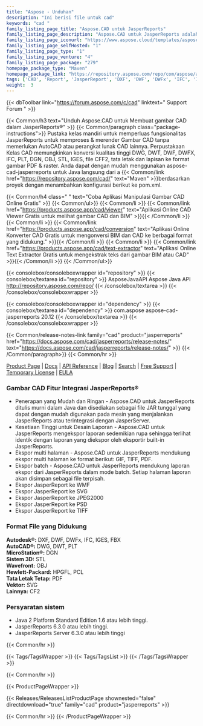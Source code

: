 ```yaml
---
title: "Aspose - Unduhan"
description: "Ini berisi file untuk cad"
keywords: "cad "
family_listing_page_title: "Aspose.CAD untuk JasperReports"
family_listing_page_description: "Aspose.CAD untuk JasperReports adalah satu-satunya solusi di pasar yang memungkinkan untuk mengekspor laporan dari JasperReports ke berbagai format file gambar vektor dan raster seperti PDF, WMF, SVG, EMF, BMP, GIF, JPG, JPEG, DICOM, WEBP , JP2, JPEG2000, PNG, TIFF, PSD dan beroperasi dengan berbagai format file CAD dan BIM: DWG, DXF, DWT, DGN, DWF, DWFX, IFC, STL, IGES, PLT, CF2, OBJ, HPGL, IGS"
family_listing_page_iconurl: "https://www.aspose.cloud/templates/aspose/img/products/cad/aspose_cad-for-jasperreports.svg"
family_listing_page_selfHosted: "1"
family_listing_page_type: "1"
family_listing_page_venture: "4"
family_listing_page_package: "279"
homepage_package_type: "Maven"
homepage_package_link: "https://repository.aspose.com/repo/com/aspose/aspose-cad-jasperreports/"
tags: ['CAD', 'Report', 'JasperReport', 'DXF', 'DWF', 'DWFx', 'IFC', 'IGES', 'FBX', 'DWG', 'DWT', 'PLT', 'DGN', 'STL', 'OBJ', 'HPGFL', 'PCL', 'PDF', 'SVG', 'CF2', '3D', 'WMF', 'SVG', 'JPEG2000', 'PSD', 'TIFF', 'Java', 'JAR']
weight:  3
---
```


{{< dbToolbar link="https://forum.aspose.com/c/cad" linktext=" Support Forum " >}}

{{< Common/h3 text="Unduh Aspose.CAD untuk Membuat gambar CAD dalam JasperReports®"  >}}
{{< Common/paragraph class="package-instructions">}}
Pustaka kelas mandiri untuk memperluas fungsionalitas JasperReports untuk memproses & merender Gambar CAD tanpa memerlukan AutoCAD atau perangkat lunak CAD lainnya. Perpustakaan Kelas CAD memungkinkan konversi kualitas tinggi DWG, DWT, DWF, DWFX, IFC, PLT, DGN, OBJ, STL, IGES, file CFF2, tata letak dan lapisan ke format gambar PDF & raster.
Anda dapat dengan mudah menggunakan aspose-cad-jasperreports untuk Java langsung dari a
{{< Common/link href="https://repository.aspose.com/cad/" text="Maven"  >}}berdasarkan proyek dengan menambahkan konfigurasi berikut ke pom.xml.

{{< Common/h4 class=" " text="Coba Aplikasi Manipulasi Gambar CAD Online Gratis" >}}
{{< Common/ul>}}
{{< Common/li >}} 
{{< Common/link href="https://products.aspose.app/cad/viewer" text="Aplikasi Online CAD Viewer Gratis untuk melihat gambar CAD dan BIM"  >}}{{< /Common/li >}}
{{< Common/li >}} 
{{< Common/link href="https://products.aspose.app/cad/conversion" text="Aplikasi Online Konverter CAD Gratis untuk mengonversi BIM dan CAD ke berbagai format yang didukung."  >}}{{< /Common/li >}}
{{< Common/li >}} 
{{< Common/link href="https://products.aspose.app/cad/text-extractor" text="Aplikasi Online Text Extractor Gratis untuk mengekstrak teks dari gambar BIM atau CAD"  >}}{{< /Common/li >}}
{{< /Common/ul>}}

{{< consolebox/consoleboxwrapper id="repository" >}}
   {{< consolebox/textarea id="repository" >}}
      <repository>
      <id>AsposeJavaAPI</id>
      <name>Aspose Java API</name>
      <url>http://repository.aspose.com/repo/</url>
      </repository>
   {{< /consolebox/textarea >}}
{{< /consolebox/consoleboxwrapper >}}

{{< consolebox/consoleboxwrapper id="dependency" >}}
   {{< consolebox/textarea id="dependency" >}}
      <dependency>
      <groupId>com.aspose</groupId>
      <artifactId>aspose-cad-jasperreports</artifactId>
      <version>20.12</version>
      </dependency>
   {{< /consolebox/textarea >}}
{{< /consolebox/consoleboxwrapper >}}

{{< Common/release-notes-link family="cad" product="jasperreports" href="https://docs.aspose.com/cad/jasperreports/release-notes/" text="https://docs.aspose.com/cad/jasperreports/release-notes/"  >}}
{{< /Common/paragraph>}}
{{< Common/hr >}}

[Product Page](https://products.aspose.com/cad/jasperreports/) | [Docs](https://docs.aspose.com/cad/jasperreports/) | [API Reference](https://reference.aspose.com/cad/) | [Blog](https://blog.aspose.com/category/cad/) | [Search](https://search.aspose.com/) | [Free Support](https://forum.aspose.com/c/cad/19) | [Temporary License](https://purchase.aspose.com/temporary-license) | [EULA](https://about.aspose.com/legal/eula/)

### Gambar CAD Fitur Integrasi JasperReports®

- Penerapan yang Mudah dan Ringan - Aspose.CAD untuk JasperReports ditulis murni dalam Java dan disediakan sebagai file JAR tunggal yang dapat dengan mudah digunakan pada mesin yang menjalankan JasperReports atau terintegrasi dengan JasperServer.
- Kesetiaan Tinggi untuk Desain Laporan - Aspose.CAD untuk JasperReports mengekspor laporan sedemikian rupa sehingga terlihat identik dengan laporan yang diekspor oleh eksportir built-in JasperReports.
- Ekspor multi halaman - Aspose.CAD untuk JasperReports mendukung ekspor multi halaman ke format berikut: GIF, TIFF, PDF.
- Ekspor batch - Aspose.CAD untuk JasperReports mendukung laporan ekspor dari JasperReports dalam mode batch. Setiap halaman laporan akan disimpan sebagai file terpisah.
- Ekspor JasperReport ke WMF
- Ekspor JasperReport ke SVG
- Ekspor JasperReport ke JPEG2000
- Ekspor JasperReport ke PSD
- Ekspor JasperReport ke TIFF

### Format File yang Didukung

**Autodesk®:** DXF, DWF, DWFx, IFC, IGES, FBX\
**AutoCAD®:** DWG, DWT, PLT\
**MicroStation®:** DGN\
**Sistem 3D:** STL\
**Wavefront:** OBJ\
**Hewlett-Packard:** HPGFL, PCL\
**Tata Letak Tetap:** PDF\
**Vektor:** SVG\
**Lainnya:** CF2

### Persyaratan sistem

- Java 2 Platform Standard Edition 1.6 atau lebih tinggi.
- JasperReports 6.3.0 atau lebih tinggi.
- JasperReports Server 6.3.0 atau lebih tinggi

{{< Common/hr >}}

{{< Tags/TagsWrapper >}}
 {{< Tags/TagsList >}}
{{< /Tags/TagsWrapper >}}

{{< Common/hr >}}

{{< ProductPageWrapper >}}
<!-- ReleasesListProductPage-->
   {{< Releases/ReleasesListProductPage shownested="false"  directdownload="true" family="cad" product="jasperreports" >}}
<!-- /ReleasesListProductPage-->
{{< Common/hr >}}
{{< /ProductPageWrapper >}}

